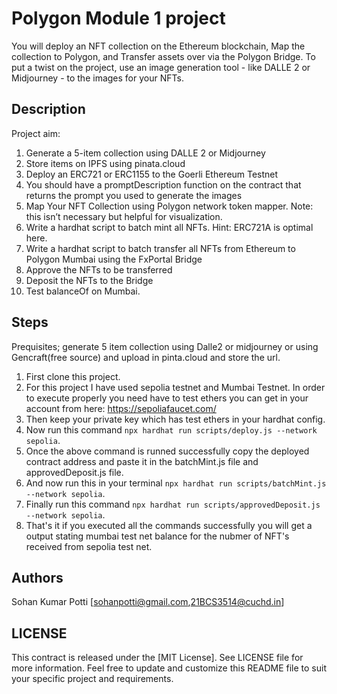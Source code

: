 # Polygon Module 1 project
You will deploy an NFT collection on the Ethereum blockchain, Map the collection to Polygon, and Transfer assets over via the Polygon Bridge. To put a twist on the project, use an image generation tool - like DALLE 2 or Midjourney - to the images for your NFTs.

## Description
Project aim:
1. Generate a 5-item collection using DALLE 2 or Midjourney
2. Store items on IPFS using pinata.cloud
3. Deploy an ERC721 or ERC1155 to the Goerli Ethereum Testnet
4. You should have a promptDescription function on the contract that returns the prompt you used to generate the images
5. Map Your NFT Collection using Polygon network token mapper. Note: this isn’t necessary but helpful for visualization.
6. Write a hardhat script to batch mint all NFTs. Hint: ERC721A is optimal here.
7. Write a hardhat script to batch transfer all NFTs from Ethereum to Polygon Mumbai using the FxPortal Bridge
8. Approve the NFTs to be transferred
9. Deposit the NFTs to the Bridge
10. Test balanceOf on Mumbai.

## Steps
Prequisites; generate 5 item collection using Dalle2 or midjourney or using Gencraft(free source) and upload in pinta.cloud and store the url.
1. First clone this project.
2. For this project I have used sepolia testnet and Mumbai Testnet. In order to execute properly you need have to test ethers you can get in your account from here: https://sepoliafaucet.com/
3. Then keep your private key which has test ethers in your hardhat config.
4. Now run this command `npx hardhat run scripts/deploy.js --network sepolia`.
5. Once the above command is runned successfully copy the deployed contract address and paste it in the batchMint.js file and approvedDeposit.js file.
6. And now run this in your terminal `npx hardhat run scripts/batchMint.js --network sepolia`.
7. Finally run this command `npx hardhat run scripts/approvedDeposit.js --network sepolia`.
8. That's it if you executed all the commands successfully you will get a output stating mumbai test net balance for the nubmer of NFT's received from sepolia test net.

## Authors
Sohan Kumar Potti
[sohanpotti@gmail.com,21BCS3514@cuchd.in]

## LICENSE 
This contract is released under the [MIT License]. See LICENSE file for more information. Feel free to update and customize this README file to suit your specific project and requirements.
